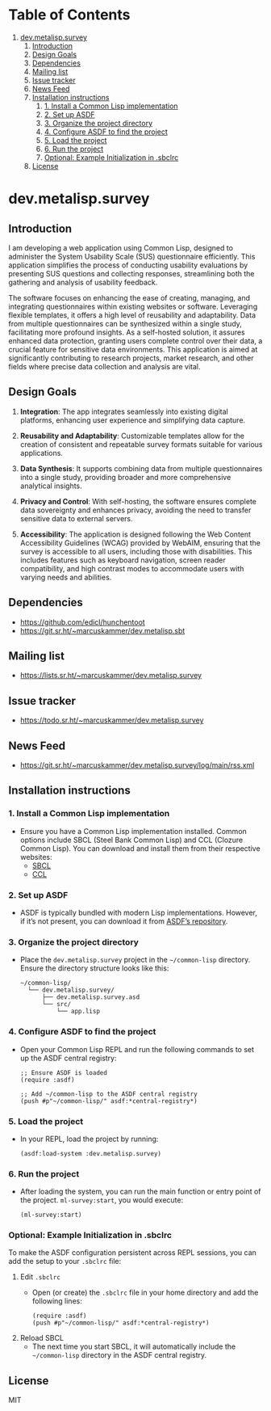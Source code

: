 
# Table of Contents

1.  [dev.metalisp.survey](#org2897deb)
    1.  [Introduction](#orgfb6d5f7)
    2.  [Design Goals](#orgdfc28ab)
    3.  [Dependencies](#org6b889ff)
    4.  [Mailing list](#orgf5055cc)
    5.  [Issue tracker](#orgc4a8b25)
    6.  [News Feed](#org2f18653)
    7.  [Installation instructions](#orgfd8430c)
        1.  [1. Install a Common Lisp implementation](#orgf30cb52)
        2.  [2. Set up ASDF](#org5676561)
        3.  [3. Organize the project directory](#org0f1ad40)
        4.  [4. Configure ASDF to find the project](#org316ff10)
        5.  [5. Load the project](#org0a0ce20)
        6.  [6. Run the project](#org201712e)
        7.  [Optional: Example Initialization in .sbclrc](#org1e6c49d)
    8.  [License](#org5cd04ac)



<a id="org2897deb"></a>

# dev.metalisp.survey


<a id="orgfb6d5f7"></a>

## Introduction

I am developing a web application using Common Lisp, designed to administer the
System Usability Scale (SUS) questionnaire efficiently. This application
simplifies the process of conducting usability evaluations by presenting SUS
questions and collecting responses, streamlining both the gathering and
analysis of usability feedback.

The software focuses on enhancing the ease of creating, managing, and
integrating questionnaires within existing websites or software. Leveraging
flexible templates, it offers a high level of reusability and
adaptability. Data from multiple questionnaires can be synthesized within a
single study, facilitating more profound insights. As a self-hosted solution,
it assures enhanced data protection, granting users complete control over their
data, a crucial feature for sensitive data environments. This application is
aimed at significantly contributing to research projects, market research, and
other fields where precise data collection and analysis are vital.


<a id="orgdfc28ab"></a>

## Design Goals

1.  **Integration**: The app integrates seamlessly into existing digital
    platforms, enhancing user experience and simplifying data capture.

2.  **Reusability and Adaptability**: Customizable templates allow for the
    creation of consistent and repeatable survey formats suitable for various
    applications.

3.  **Data Synthesis**: It supports combining data from multiple questionnaires
    into a single study, providing broader and more comprehensive analytical
    insights.

4.  **Privacy and Control**: With self-hosting, the software ensures complete data
    sovereignty and enhances privacy, avoiding the need to transfer sensitive
    data to external servers.

5.  **Accessibility**: The application is designed following the Web
    Content Accessibility Guidelines (WCAG) provided by WebAIM,
    ensuring that the survey is accessible to all users, including
    those with disabilities. This includes features such as keyboard
    navigation, screen reader compatibility, and high contrast modes to
    accommodate users with varying needs and abilities.


<a id="org6b889ff"></a>

## Dependencies

-   <https://github.com/edicl/hunchentoot>
-   <https://git.sr.ht/~marcuskammer/dev.metalisp.sbt>


<a id="orgf5055cc"></a>

## Mailing list

-   <https://lists.sr.ht/~marcuskammer/dev.metalisp.survey>


<a id="orgc4a8b25"></a>

## Issue tracker

-   <https://todo.sr.ht/~marcuskammer/dev.metalisp.survey>


<a id="org2f18653"></a>

## News Feed

-   <https://git.sr.ht/~marcuskammer/dev.metalisp.survey/log/main/rss.xml>


<a id="orgfd8430c"></a>

## Installation instructions


<a id="orgf30cb52"></a>

### 1. Install a Common Lisp implementation

-   Ensure you have a Common Lisp implementation installed. Common options
    include SBCL (Steel Bank Common Lisp) and CCL (Clozure Common Lisp). You
    can download and install them from their respective websites:
    -   [SBCL](http://www.sbcl.org/)
    -   [CCL](https://ccl.clozure.com/)


<a id="org5676561"></a>

### 2. Set up ASDF

-   ASDF is typically bundled with modern Lisp implementations. However, if
    it&rsquo;s not present, you can download it from [ASDF&rsquo;s repository](https://gitlab.common-lisp.net/asdf/asdf).


<a id="org0f1ad40"></a>

### 3. Organize the project directory

-   Place the `dev.metalisp.survey` project in the `~/common-lisp`
    directory. Ensure the directory structure looks like this:
    
        ~/common-lisp/
          └── dev.metalisp.survey/
              ├── dev.metalisp.survey.asd
              └── src/
                  └── app.lisp


<a id="org316ff10"></a>

### 4. Configure ASDF to find the project

-   Open your Common Lisp REPL and run the following commands to set up the
    ASDF central registry:
    
        ;; Ensure ASDF is loaded
        (require :asdf)
        
        ;; Add ~/common-lisp to the ASDF central registry
        (push #p"~/common-lisp/" asdf:*central-registry*)


<a id="org0a0ce20"></a>

### 5. Load the project

-   In your REPL, load the project by running:
    
        (asdf:load-system :dev.metalisp.survey)


<a id="org201712e"></a>

### 6. Run the project

-   After loading the system, you can run the main function or entry point of
    the project.
    `ml-survey:start`, you would execute:
    
        (ml-survey:start)


<a id="org1e6c49d"></a>

### Optional: Example Initialization in .sbclrc

To make the ASDF configuration persistent across REPL sessions, you can add the
setup to your `.sbclrc` file:

1.  Edit `.sbclrc`
    -   Open (or create) the `.sbclrc` file in your home directory and add the
        following lines:
        
            (require :asdf)
            (push #p"~/common-lisp/" asdf:*central-registry*)

2.  Reload SBCL
    -   The next time you start SBCL, it will automatically include the
        `~/common-lisp` directory in the ASDF central registry.


<a id="org5cd04ac"></a>

## License

MIT

